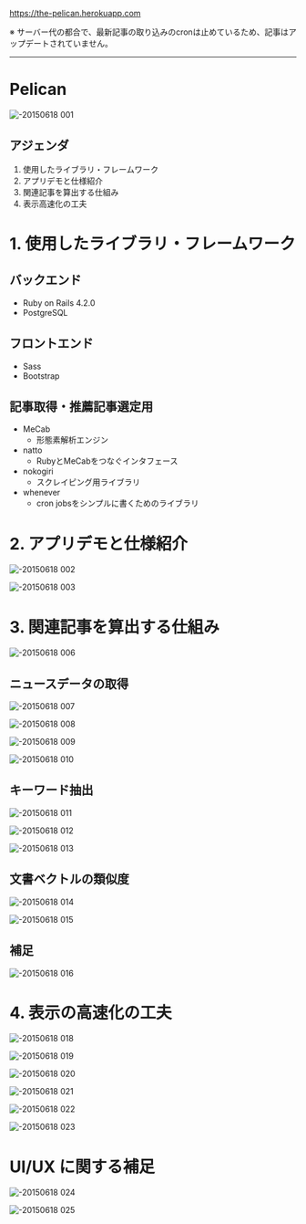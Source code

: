 https://the-pelican.herokuapp.com

※ サーバー代の都合で、最新記事の取り込みのcronは止めているため、記事はアップデートされていません。

***

# Pelican

![-20150618 001](https://cloud.githubusercontent.com/assets/7357864/12077588/81e23e48-b230-11e5-9401-34e47ee28143.jpg)

## アジェンダ

 1. 使用したライブラリ・フレームワーク
 2. アプリデモと仕様紹介
 3. 関連記事を算出する仕組み
 4. 表示高速化の工夫

# 1. 使用したライブラリ・フレームワーク

## バックエンド

* Ruby on Rails 4.2.0
* PostgreSQL

## フロントエンド

* Sass
* Bootstrap

## 記事取得・推薦記事選定用
* MeCab
  * 形態素解析エンジン
* natto
  * RubyとMeCabをつなぐインタフェース
* nokogiri
  * スクレイピング用ライブラリ
* whenever
  * cron jobsをシンプルに書くためのライブラリ

# 2. アプリデモと仕様紹介

![-20150618 002](https://cloud.githubusercontent.com/assets/7357864/12077591/8aa9866c-b230-11e5-9532-7be1a661e20c.jpg)

![-20150618 003](https://cloud.githubusercontent.com/assets/7357864/12077592/8aac9bfe-b230-11e5-8334-b6f894c4c7c4.jpg)

# 3. 関連記事を算出する仕組み

![-20150618 006](https://cloud.githubusercontent.com/assets/7357864/12077593/a49ef62e-b230-11e5-9b40-46b52d6e8955.jpg)

## ニュースデータの取得

![-20150618 007](https://cloud.githubusercontent.com/assets/7357864/12077595/a4a6d16e-b230-11e5-8549-c89af5704e67.jpg)

![-20150618 008](https://cloud.githubusercontent.com/assets/7357864/12077596/a4a9f0b0-b230-11e5-8fcb-cf38b511f137.jpg)

![-20150618 009](https://cloud.githubusercontent.com/assets/7357864/12077594/a4a5efd8-b230-11e5-9f80-50a62e7f367b.jpg)

![-20150618 010](https://cloud.githubusercontent.com/assets/7357864/12077597/a4aa2062-b230-11e5-8d43-dbbc4dbf7e06.jpg)

## キーワード抽出

![-20150618 011](https://cloud.githubusercontent.com/assets/7357864/12077598/a4acb94e-b230-11e5-8d85-e08a2f4e776c.jpg)

![-20150618 012](https://cloud.githubusercontent.com/assets/7357864/12077599/a4bc5ed0-b230-11e5-8a61-d457bd990afa.jpg)

![-20150618 013](https://cloud.githubusercontent.com/assets/7357864/12077600/a4c6e80a-b230-11e5-8f47-9db718340f8f.jpg)

## 文書ベクトルの類似度

![-20150618 014](https://cloud.githubusercontent.com/assets/7357864/12077601/a4c8279c-b230-11e5-85e5-5b3dad0e2457.jpg)

![-20150618 015](https://cloud.githubusercontent.com/assets/7357864/12077602/a4ca82b2-b230-11e5-9704-e86ad61d30cb.jpg)

## 補足

![-20150618 016](https://cloud.githubusercontent.com/assets/7357864/12077603/a4cb5a84-b230-11e5-936b-e6e9612d768d.jpg)

# 4. 表示の高速化の工夫

![-20150618 018](https://cloud.githubusercontent.com/assets/7357864/12077605/b31d17d0-b230-11e5-99e1-3168d5d16061.jpg)

![-20150618 019](https://cloud.githubusercontent.com/assets/7357864/12077608/b3226f3c-b230-11e5-8453-bf00af85fc70.jpg)

![-20150618 020](https://cloud.githubusercontent.com/assets/7357864/12077610/b3244bd6-b230-11e5-9411-2274e02f516f.jpg)

![-20150618 021](https://cloud.githubusercontent.com/assets/7357864/12077606/b3219efe-b230-11e5-9071-5d956220a299.jpg)

![-20150618 022](https://cloud.githubusercontent.com/assets/7357864/12077609/b32331d8-b230-11e5-940e-f5fffc5353af.jpg)

![-20150618 023](https://cloud.githubusercontent.com/assets/7357864/12077607/b321fbb0-b230-11e5-87fe-5ef3df004156.jpg)

# UI/UX に関する補足

![-20150618 024](https://cloud.githubusercontent.com/assets/7357864/12077611/b33de8b6-b230-11e5-818f-7f7edc64453b.jpg)

![-20150618 025](https://cloud.githubusercontent.com/assets/7357864/12077612/b3427250-b230-11e5-8b5b-f7abef7a76f3.jpg)
